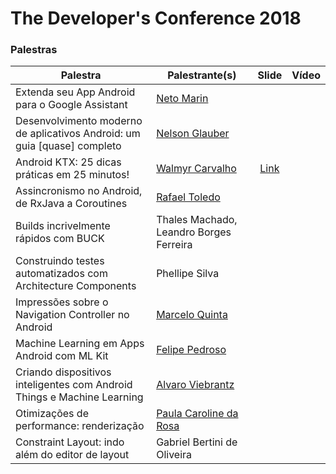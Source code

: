 # The Developer's Conference 2018

### Palestras

Palestra | Palestrante(s) | Slide | Vídeo
-------- | -------------- |:-----:|:-----:
Extenda seu App Android para o Google Assistant | [Neto Marin](https://twitter.com/@netomarin) |  |  
Desenvolvimento moderno de aplicativos Android: um guia [quase] completo | [Nelson Glauber](https://twitter.com/@nglauber) |  |  
Android KTX: 25 dicas práticas em 25 minutos! | [Walmyr Carvalho](https://twitter.com/@walmyrcarvalho) | [Link](https://speakerdeck.com/walmyrcarvalho/android-ktx-25-dicas-em-25-minutos "Link") |  
Assincronismo no Android, de RxJava a Coroutines | [Rafael Toledo](https://twitter.com/@_rafaeltoledo) |  |  
Builds incrivelmente rápidos com BUCK | Thales Machado, Leandro Borges Ferreira |  |  
Construindo testes automatizados com Architecture Components | Phellipe Silva |  |  
Impressões sobre o Navigation Controller no Android | [Marcelo Quinta](https://twitter.com/mrquinta) |  |  
Machine Learning em Apps Android com ML Kit | [Felipe Pedroso](https://twitter.com/felipeapedroso) |  |  
Criando dispositivos inteligentes com Android Things e Machine Learning | [Alvaro Viebrantz](https://twitter.com/@alvaroviebrantz) |  |  
Otimizações de performance: renderização | [Paula Caroline da Rosa](https://twitter.com/@_paulacr) |  |  
Constraint Layout: indo além do editor de layout  | Gabriel Bertini de Oliveira |  |  
 